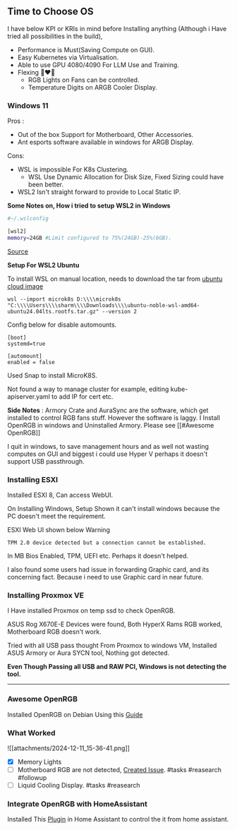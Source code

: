 ## Time to Choose OS

I have below KPI or KRIs in mind before Installing anything (Although i Have tried all possibilities in the build),

- Performance is Must(Saving Compute on GUI).
- Easy Kubernetes via Virtualisation.
- Able to use GPU 4080/4090 For LLM Use and Training.
- Flexing 👨‍❤️‍👨
    - RGB Lights on Fans can be controlled.
    - Temperature Digits on ARGB Cooler Display.
### Windows 11

Pros :

- Out of the box Support for Motherboard, Other Accessories.
- Ant esports software available in windows for ARGB Display.

Cons:

- WSL is impossible For K8s Clustering.
    - WSL Use Dynamic Allocation for Disk Size, Fixed Sizing could have been better.
- WSL2 Isn't straight forward to provide to Local Static IP.

**Some Notes on, How i tried to setup WSL2 in Windows**

```bash
#~/.wslconfig

[wsl2]
memory=24GB #Limit configured to 75%(24GB)-25%(6GB).
```

[Source](https://fizzylogic.nl/2023/01/05/how-to-configure-memory-limits-in-wsl2)

**Setup For WSL2 Ubuntu**

To install WSL on manual location, needs to download the tar from [ubuntu cloud image](https://cloud-images.ubuntu.com/wsl/noble/current/)

```
wsl --import microk8s D:\\\\microk8s "C:\\\\Users\\\\sharm\\\\Downloads\\\\ubuntu-noble-wsl-amd64-ubuntu24.04lts.rootfs.tar.gz" --version 2
```

Config below for disable automounts.

```
[boot]
systemd=true

[automount]
enabled = false
```

Used Snap to install MicroK8S.

Not found a way to manage cluster for example, editing kube-apiserver.yaml to add IP for cert etc.

**Side Notes** : Armory Crate and AuraSync are the software, which get installed to control RGB fans stuff. However the software is laggy. I Install OpenRGB in windows and Uninstalled Armory. Please see [[#Awesome OpenRGB]]

I quit in windows, to save management hours and as well not wasting computes on GUI and biggest i could use Hyper V perhaps it doesn't support USB passthrough.

### Installing ESXI

Installed ESXI 8, Can access WebUI.

On Installing Windows, Setup Shown it can't install windows because the PC doesn't meet the requirement.

ESXI Web UI shown below Warning

```
TPM 2.0 device detected but a connection cannot be established.
```

In MB Bios Enabled, TPM, UEFI etc. Perhaps it doesn't helped.

I also found some users had issue in forwarding Graphic card, and its concerning fact. Because i need to use Graphic card in near future.

### Installing Proxmox VE

I Have installed Proxmox on temp ssd to check OpenRGB.

ASUS Rog X670E-E Devices were found, Both HyperX Rams RGB worked, Motherboard RGB doesn't work.

Tried with all USB pass thought From Proxmox to windows VM, Installed ASUS Armory or Aura SYCN tool, Nothing got detected.

**Even Though Passing all USB and RAW PCI, Windows is not detecting the tool.**

---

### Awesome OpenRGB

Installed OpenRGB on Debian Using this [Guide](https://pmcvtm.com/adding-openrgb-to-proxmox)


### What Worked

![[attachments/2024-12-11_15-36-41.png]]

- [x] Memory Lights
- [ ] Motherboard RGB are not detected, [Created Issue](https://gitlab.com/CalcProgrammer1/OpenRGB/-/issues/4397). #tasks #reasearch #followup
- [ ] Liquid Cooling Display. #tasks #reasearch

### Integrate OpenRGB with HomeAssistant

Installed This [Plugin](https://github.com/koying/openrgb_ha) in Home Assistant to control the it from home assistant.